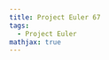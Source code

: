 ```yaml
---
title: Project Euler 67
tags:
  - Project Euler
mathjax: true
---
```

<escape><!-- more --></escape>

